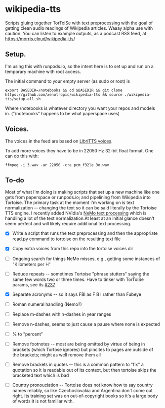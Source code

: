 # wikipedia-tts
Scripts gluing together TorToiSe with text preprocessing with the goal of getting clean audio readings of Wikipedia articles. Waaay alpha use with caution. You can listen to example outputs, as a podcast RSS feed, at https://morris.cloud/wikipedia-tts/ 

## Setup.

I'm using this with runpods.io, so the intent here is to set up and run on a temporary machine with root access. 

The initial command to your empty server (as sudo or root) is

`export BASEDIR=/notebooks && cd $BASEDIR && git clone https://github.com/xenotropic/wikipedia-tts && source ./wikipedia-tts/setup-all.sh`

Where /notebooks is whatever directory you want your repos and models in. ("/notebooks" happens to be what paperspace uses) 

## Voices. 

The voices in the feed are based on [LibriTTS voices](https://www.openslr.org/60/).  
 
To add more voices they have to be in 22050 Hz 32-bit float format. One can do this with:

`ffmpeg -i 3.wav -ar 22050 -c:a pcm_f32le 3o.wav`

## To-do

Most of what I'm doing is making scripts that set up a new machine like one gets from paperspace or runpods.io; and pipelining from Wikipedia into Tortoise. The primary task at the moment I'm working on is text normalization -- changing the text so it can be said literally by the Tortoise TTS engine.  I recently added NVidia's [NeMo text processing](https://github.com/NVIDIA/NeMo-text-processing/) which is handling a lot of the text normalization.At least at an initial glance doesn't seem perfect and will likely require additional text processing.

- [x] Write a script that runs the text preprocessing and then the appropriate read.py command to tortoise on the resulting text file
- [x] Copy extra voices from this repo into the tortoise voices dir
- [ ] Ongoing search for things NeMo misses, e.g., getting some instances of "Kilometers per H"
- [ ] Reduce repeats -- sometimes Tortoise "phrase stutters" saying the same few words two or three times. Have to tinker with TorToiSe params, see its [#237](https://github.com/neonbjb/tortoise-tts/issues/237)
- [x] Separate acronyms -- so it says FBI as F B I rather than Fubeye
- [ ] Roman numeral handling (Nemo?)
- [ ] Replace m-dashes with n-dashes in year ranges
- [ ] Remove n-dashes, seems to just cause a pause where none is expected
- [ ] % to "percent"
- [ ] Remove footnotes -- most are being omitted by virtue of being in brackets (which Tortose ignores) but pincites to pages are outside of the brackets; might as well remove them all
- [ ] Remove brackets in quotes -- this is a common pattern to "fix" a quotation so it is readable out of its context, but then tortoise skips the bracketed text which is bad
- [ ] Country pronouciation -- Tortoise does not know how to say country names reliably, so like Czechoslovakia and Argentina don't come out right. Its training set was on out-of-copyright books so it's a large body of words it is not familiar with. 

